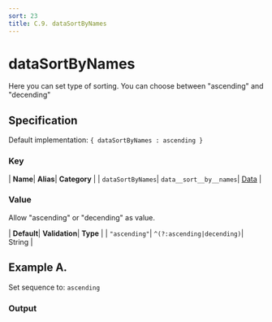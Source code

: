 ```yaml
---
sort: 23
title: C.9. dataSortByNames
---
```

# dataSortByNames

Here you can set type of sorting. You can choose between "ascending" and "decending"


## Specification

Default implementation: ```{ dataSortByNames : ascending }```

### Key

| **Name**| **Alias**| **Category** |
| ```dataSortByNames```| ```data__sort__by__names```| [Data](../options/#data) |

### Value

Allow "ascending" or "decending" as value.

| **Default**| **Validation**| **Type** |
| ```"ascending"```| ```^(?:ascending|decending)```| String |



## Example A.

Set sequence to: ```ascending```

### Output

  <div id="a">
      <script> 
          d3.statosio( 
    file, 
    "name", 
    [ "mobile",  "desktop" ], 
    { "dataSortCurrent" : "names", "dataSortByNames" : "ascending", "view__dom_id" : "a" }
)

      </script>
  </div>

Open output in a [blank window](../sources/dataSortByNames--example-a.html){:target="_self"}. 
Download examples [as zip](../sources/dataSortByNames.zip){:target="_blank"}. 

### Parameters

This dataset shows the mobile **and** desktop google pagerank performance score for a certain website.

| | **Value** | **Type** |
|------:|:------|:------|
| **Source** | ["../data/performance.json"](../data/performance.json) | String |
| **X** | ```"name"``` | String |
| **Y** | ```[ "mobile",  "desktop" ]``` | Array |
| **Options** | ```{ "dataSortCurrent" : "names", "dataSortByNames" : "ascending" }``` | Object |


### Source Code

* Invoke Function

```javascript
d3.statosio( 
    file, 
    "name", 
    [ "mobile",  "desktop" ], 
    { "dataSortCurrent" : "names", "dataSortByNames" : "ascending" }
)
```

* HTML Implementation

```html
<!DOCTYPE html>
<head>
    <title>d3.statosio - dataSortByNames</title>
    <meta content="text/html;charset=utf-8" http-equiv="Content-Type">
    <meta content="utf-8" http-equiv="encoding">
    <script src="https://cdnjs.cloudflare.com/ajax/libs/d3/6.2.0/d3.js"></script>
    <script src="https://cdnjs.cloudflare.com/ajax/libs/statosio/0.9/statosio.js"></script>
</head>
<body>
    <script>
        d3.json( "../data/performance.json" )
            .then( ( file ) => {
                d3.statosio( 
                    file, 
                    "name", 
                    [ "mobile",  "desktop" ], 
                    { "dataSortCurrent" : "names", "dataSortByNames" : "ascending" }
                )
            } )
    </script>
</body>
```
## Example B.

Set sequence to: ```decending```

### Output

  <div id="b">
      <script> 
          d3.statosio( 
    file, 
    "name", 
    [ "mobile",  "desktop" ], 
    { "dataSortCurrent" : "names", "dataSortByNames" : "decending", "view__dom_id" : "b" }
)

      </script>
  </div>

Open output in a [blank window](../sources/dataSortByNames--example-b.html){:target="_self"}. 
Download examples [as zip](../sources/dataSortByNames.zip){:target="_blank"}. 

### Parameters

This dataset shows the mobile **and** desktop google pagerank performance score for a certain website.

| | **Value** | **Type** |
|------:|:------|:------|
| **Source** | ["../data/performance.json"](../data/performance.json) | String |
| **X** | ```"name"``` | String |
| **Y** | ```[ "mobile",  "desktop" ]``` | Array |
| **Options** | ```{ "dataSortCurrent" : "names", "dataSortByNames" : "decending" }``` | Object |


### Source Code

* Invoke Function

```javascript
d3.statosio( 
    file, 
    "name", 
    [ "mobile",  "desktop" ], 
    { "dataSortCurrent" : "names", "dataSortByNames" : "decending" }
)
```

* HTML Implementation

```html
<!DOCTYPE html>
<head>
    <title>d3.statosio - dataSortByNames</title>
    <meta content="text/html;charset=utf-8" http-equiv="Content-Type">
    <meta content="utf-8" http-equiv="encoding">
    <script src="https://cdnjs.cloudflare.com/ajax/libs/d3/6.2.0/d3.js"></script>
    <script src="https://cdnjs.cloudflare.com/ajax/libs/statosio/0.9/statosio.js"></script>
</head>
<body>
    <script>
        d3.json( "../data/performance.json" )
            .then( ( file ) => {
                d3.statosio( 
                    file, 
                    "name", 
                    [ "mobile",  "desktop" ], 
                    { "dataSortCurrent" : "names", "dataSortByNames" : "decending" }
                )
            } )
    </script>
</body>
```
